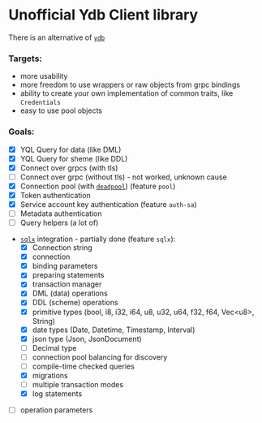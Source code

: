 # Unofficial Ydb Client library

There is an alternative of [`ydb`]

[`ydb`]: https://crates.io/crates/ydb
### Targets:

- more usability
- more freedom to use wrappers or raw objects from grpc bindings
- ability to create your own implementation of common traits, like `Credentials`
- easy to use pool objects

### Goals:

- [x] YQL Query for data (like DML)
- [x] YQL Query for sheme (like DDL)
- [x] Connect over grpcs (with tls)
- [ ] Connect over grpc (without tls) - not worked, unknown cause
- [x] Connection pool (with [`deadpool`]) (feature `pool`)
- [x] Token authentication
- [x] Service account key authentication (feature `auth-sa`)
- [ ] Metadata authentication
- [ ] Query helpers (a lot of)
- [`sqlx`] integration - partially done (feature `sqlx`):
    - [x] Connection string 
    - [x] connection 
    - [x] binding parameters
    - [x] preparing statements
    - [x] transaction manager
    - [x] DML (data) operations
    - [x] DDL (scheme) operations
    - [x] primitive types (bool, i8, i32, i64, u8, u32, u64, f32, f64, Vec\<u8\>, String)
    - [x] date types (Date, Datetime, Timestamp, Interval)
    - [x] json type (Json, JsonDocument)
    - [ ] Decimal type
    - [ ] connection pool balancing for discovery
    - [ ] compile-time checked queries
    - [x] migrations
    - [ ] multiple transaction modes
    - [x] log statements
- [ ] operation parameters

[`deadpool`]: https://crates.io/crates/deadpool
[`sqlx`]: https://crates.io/crates/sqlx
